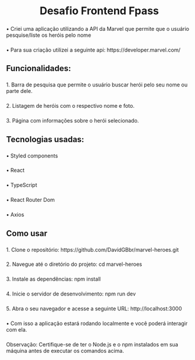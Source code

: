 <h1 align="center">Desafio Frontend Fpass</h1>

###

<p align="left">• Criei uma aplicação utilizando a API da Marvel que permite que o usuário pesquise/liste os heróis pelo nome</p>

###

<p align="left">• Para sua criação utilizei a seguinte api: https://developer.marvel.com/</p>

###

<h2 align="left">Funcionalidades:</h2>

###

<p align="left">1. Barra de pesquisa que permite o usuário buscar herói pelo seu nome ou parte dele.</p>

###

<p align="left">2. Listagem de heróis com o respectivo nome e foto.</p>

###

<p align="left">3. Página com informações sobre o herói selecionado.</p>

###

<h2 align="left">Tecnologias usadas:</h2>

###

<p align="left">• Styled components</p>

###

<p align="left">• React</p>

###

<p align="left">• TypeScript</p>

###

<p align="left">• React Router Dom</p>

###

<p align="left">• Axios</p>

###

<h2 align="left">Como usar</h2>

###

<p align="left">1. Clone o repositório: https://github.com/DavidGBbr/marvel-heroes.git</p>

###

<p align="left">2. Navegue até o diretório do projeto: cd marvel-heroes</p>

###

<p align="left">3. Instale as dependências: npm install</p>

###

<p align="left">4. Inicie o servidor de desenvolvimento: npm run dev</p>

###

<p align="left">5. Abra o seu navegador e acesse a seguinte URL: http://localhost:3000</p>

###

<p align="left">• Com isso a aplicação estará rodando localmente e você poderá interagir com ela.</p>

###

<p align="left">Observação: Certifique-se de ter o Node.js e o npm instalados em sua máquina antes de executar os comandos acima.</p>

###

